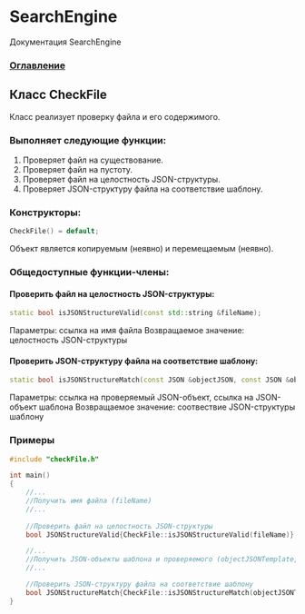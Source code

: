 # SearchEngine
Документация SearchEngine

### [Оглавление](../index.md)

## Класс CheckFile
Класс реализует проверку файла и его содержимого.
### Выполняет следующие функции:
1. Проверяет файл на существование.
2. Проверяет файл на пустоту.
3. Проверяет файл на целостность JSON-структуры.
4. Проверяет JSON-структуру файла на соответствие шаблону.
### Конструкторы:
```cpp
CheckFile() = default;
```
Объект является копируемым (неявно) и перемещаемым (неявно).
### Общедоступные функции-члены:
#### Проверить файл на целостность JSON-структуры:
```cpp
static bool isJSONStructureValid(const std::string &fileName);
```
Параметры: ссылка на имя файла
Возвращаемое значение: целостность JSON-структуры 
#### Проверить JSON-структуру файла на соответствие шаблону:
```cpp
static bool isJSONStructureMatch(const JSON &objectJSON, const JSON &objectJSONTemplate);
```
Параметры: ссылка на проверяемый JSON-объект, ссылка на JSON-объект шаблона
Возвращаемое значение: соотвествие JSON-структуры шаблону
### Примеры
```cpp
#include "checkFile.h"

int main()
{
    //...
    //Получить имя файла (fileName)
    //...
    
    //Проверить файл на целостность JSON-структуры
    bool JSONStructureValid{CheckFile::isJSONStructureValid(fileName)};

    //...
    //Получить JSON-объекты шаблона и проверяемого (objectJSONTemplate, objectJSON)
    //...

    //Проверить JSON-структуру файла на соответствие шаблону
    bool JSONStructureMatch{CheckFile::isJSONStructureMatch(objectJSONTemplate, objectJSON)};
}
```
